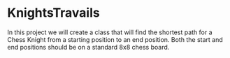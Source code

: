# KnightsTravails
In this project we will create a class that will find the shortest path for a Chess Knight from a starting position to an end position. Both the start and end positions should be on a standard 8x8 chess board.